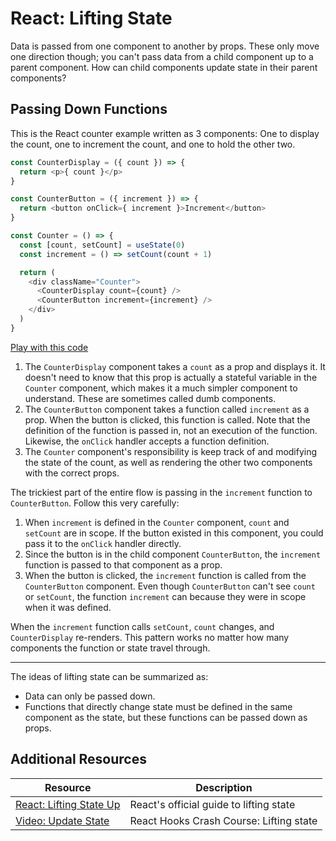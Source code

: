 # React: Lifting State

Data is passed from one component to another by props. These only move one direction though; you can't pass data from a child component up to a parent component. How can child components update state in their parent components?

## Passing Down Functions

This is the React counter example written as 3 components: One to display the count, one to increment the count, and one to hold the other two.

```js
const CounterDisplay = ({ count }) => {
  return <p>{ count }</p>
}

const CounterButton = ({ increment }) => {
  return <button onClick={ increment }>Increment</button>
}

const Counter = () => {
  const [count, setCount] = useState(0)
  const increment = () => setCount(count + 1)

  return (
    <div className="Counter">
      <CounterDisplay count={count} />
      <CounterButton increment={increment} />
    </div>
  )
}
```

[Play with this code](https://codesandbox.io/s/awesome-gauss-xyw1r)

1. The `CounterDisplay` component takes a `count` as a prop and displays it. It doesn't need to know that this prop is actually a stateful variable in the `Counter` component, which makes it a much simpler component to understand. These are sometimes called dumb components.
2. The `CounterButton` component takes a function called `increment` as a prop. When the button is clicked, this function is called. Note that the definition of the function is passed in, not an execution of the function. Likewise, the `onClick` handler accepts a function definition.
3. The `Counter` component's responsibility is keep track of and modifying the state of the count, as well as rendering the other two components with the correct props.

The trickiest part of the entire flow is passing in the `increment` function to `CounterButton`. Follow this very carefully:

1. When `increment` is defined in the `Counter` component, `count` and `setCount` are in scope. If the button existed in this component, you could pass it to the `onClick` handler directly.
2. Since the button is in the child component `CounterButton`, the `increment` function is passed to that component as a prop.
3. When the button is clicked, the `increment` function is called from the `CounterButton` component. Even though `CounterButton` can't see `count` or `setCount`, the function `increment` can because they were in scope when it was defined.

When the `increment` function calls `setCount`, `count` changes, and `CounterDisplay` re-renders. This pattern works no matter how many components the function or state travel through.

---

The ideas of lifting state can be summarized as:

* Data can only be passed down.
* Functions that directly change state must be defined in the same component as the state, but these functions can be passed down as props.

## Additional Resources

| Resource | Description |
| --- | --- |
| [React: Lifting State Up](https://reactwithhooks.netlify.app/docs/lifting-state-up.html) | React's official guide to lifting state |
| [Video: Update State](https://www.youtube.com/watch?v=9U3IhLAnSxM&t=6620s) | React Hooks Crash Course: Lifting state |
